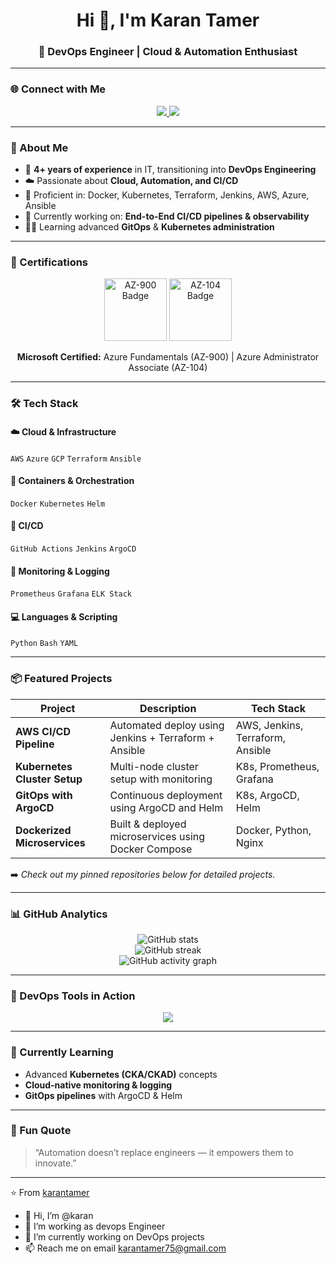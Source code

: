 <!-- DevOps Professional GitHub Profile README -->

<h1 align="center">Hi 👋, I'm Karan Tamer</h1>
<h3 align="center">🚀 DevOps Engineer | Cloud & Automation Enthusiast</h3>

---

### 🌐 Connect with Me
<p align="center">
  <a href="https://linkedin.com/in/YOUR-LINKEDIN" target="_blank">
    <img src="https://img.shields.io/badge/LinkedIn-%230077B5.svg?style=for-the-badge&logo=linkedin&logoColor=white"/>
  </a>
  <a href="mailto:YOUR-EMAIL@gmail.com">
    <img src="https://img.shields.io/badge/Email-D14836?style=for-the-badge&logo=gmail&logoColor=white"/>
  </a>
</p>

---

### 🧠 About Me
- 💼 **4+ years of experience** in IT, transitioning into **DevOps Engineering**
- ☁️ Passionate about **Cloud, Automation, and CI/CD**
- 🧰 Proficient in: Docker, Kubernetes, Terraform, Jenkins, AWS, Azure, Ansible
- 🧩 Currently working on: **End-to-End CI/CD pipelines & observability**
- 🧑‍💻 Learning advanced **GitOps** & **Kubernetes administration**

---

### 🏅 Certifications
<p align="center">
  <img src="https://images.credly.com/size/140x140/images/63316b60-f62b-4f4d-9b12-2b52c9bfe0c8/Microsoft_Azure_Fundamentals.png" width="100" height="100" alt="AZ-900 Badge"/>
  <img src="https://images.credly.com/size/140x140/images/f39e1dc0-85d2-4f12-8b6d-76b7cf9e6e4a/Microsoft_Azure_Administrator_Associate.png" width="100" height="100" alt="AZ-104 Badge"/>
</p>

<p align="center">
  <b>Microsoft Certified:</b> Azure Fundamentals (AZ-900) | Azure Administrator Associate (AZ-104)
</p>

---

### 🛠️ Tech Stack

#### ☁️ Cloud & Infrastructure
`AWS` `Azure` `GCP` `Terraform` `Ansible`

#### 🐳 Containers & Orchestration
`Docker` `Kubernetes` `Helm`

#### 🚀 CI/CD
`GitHub Actions` `Jenkins` `ArgoCD`

#### 🧩 Monitoring & Logging
`Prometheus` `Grafana` `ELK Stack`

#### 💻 Languages & Scripting
`Python` `Bash` `YAML`

---

### 📦 Featured Projects

| Project | Description | Tech Stack |
|----------|--------------|------------|
| **AWS CI/CD Pipeline** | Automated deploy using Jenkins + Terraform + Ansible | AWS, Jenkins, Terraform, Ansible |
| **Kubernetes Cluster Setup** | Multi-node cluster setup with monitoring | K8s, Prometheus, Grafana |
| **GitOps with ArgoCD** | Continuous deployment using ArgoCD and Helm | K8s, ArgoCD, Helm |
| **Dockerized Microservices** | Built & deployed microservices using Docker Compose | Docker, Python, Nginx |

➡️ *Check out my pinned repositories below for detailed projects.*

---

### 📊 GitHub Analytics

<p align="center">
  <img src="https://github-readme-stats.vercel.app/api?username=karantamer&show_icons=true&theme=tokyonight" alt="GitHub stats" />
  <br/>
  <img src="https://github-readme-streak-stats.herokuapp.com/?user=karantamer&theme=tokyonight" alt="GitHub streak"/>
  <br/>
  <img src="https://github-readme-activity-graph.vercel.app/graph?username=karantamer&theme=react-dark" alt="GitHub activity graph"/>
</p>

---

### 🧩 DevOps Tools in Action
<p align="center">
  <img src="https://skillicons.dev/icons?i=aws,azure,gcp,docker,kubernetes,jenkins,terraform,ansible,linux,bash,githubactions,prometheus,grafana,python" />
</p>

---

### 🧠 Currently Learning
- Advanced **Kubernetes (CKA/CKAD)** concepts
- **Cloud-native monitoring & logging**
- **GitOps pipelines** with ArgoCD & Helm

---

### 💬 Fun Quote
> “Automation doesn’t replace engineers — it empowers them to innovate.”

---

⭐️ From [karantamer](https://github.com/karantamer)















- 👋 Hi, I’m @karan
- 👀 I’m working as devops Engineer
- 🌱 I’m currently working on DevOps projects
- 📫 Reach me on email karantamer75@gmail.com

<!---
karan-karan/karan-karan is a ✨ special ✨ repository because its `README.md` (this file) appears on your GitHub profile.
You can click the Preview link to take a look at your changes.
--->
